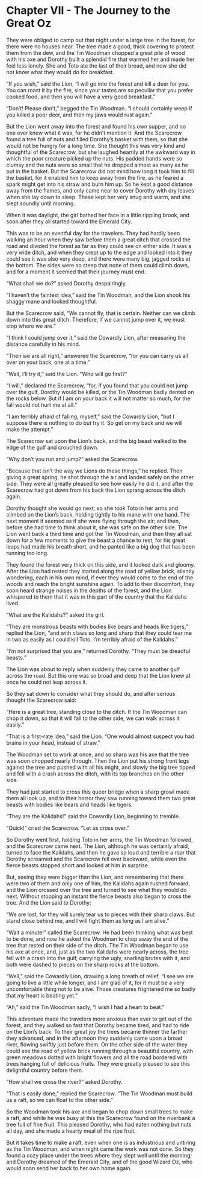# Chapter VII - The Journey to the Great Oz

They were obliged to camp out that night under a large tree in the
forest, for there were no houses near. The tree made a good, thick
covering to protect them from the dew, and the Tin Woodman chopped a
great pile of wood with his axe and Dorothy built a splendid fire that
warmed her and made her feel less lonely. She and Toto ate the last of
their bread, and now she did not know what they would do for breakfast.

“If you wish,” said the Lion, “I will go into the forest and kill a
deer for you. You can roast it by the fire, since your tastes are so
peculiar that you prefer cooked food, and then you will have a very
good breakfast.”

“Don’t! Please don’t,” begged the Tin Woodman. “I should certainly weep
if you killed a poor deer, and then my jaws would rust again.”

But the Lion went away into the forest and found his own supper, and no
one ever knew what it was, for he didn’t mention it. And the Scarecrow
found a tree full of nuts and filled Dorothy’s basket with them, so
that she would not be hungry for a long time. She thought this was very
kind and thoughtful of the Scarecrow, but she laughed heartily at the
awkward way in which the poor creature picked up the nuts. His padded
hands were so clumsy and the nuts were so small that he dropped almost
as many as he put in the basket. But the Scarecrow did not mind how
long it took him to fill the basket, for it enabled him to keep away
from the fire, as he feared a spark might get into his straw and burn
him up. So he kept a good distance away from the flames, and only came
near to cover Dorothy with dry leaves when she lay down to sleep. These
kept her very snug and warm, and she slept soundly until morning.

When it was daylight, the girl bathed her face in a little rippling
brook, and soon after they all started toward the Emerald City.

This was to be an eventful day for the travelers. They had hardly been
walking an hour when they saw before them a great ditch that crossed
the road and divided the forest as far as they could see on either
side. It was a very wide ditch, and when they crept up to the edge and
looked into it they could see it was also very deep, and there were
many big, jagged rocks at the bottom. The sides were so steep that none
of them could climb down, and for a moment it seemed that their journey
must end.

“What shall we do?” asked Dorothy despairingly.

“I haven’t the faintest idea,” said the Tin Woodman, and the Lion shook
his shaggy mane and looked thoughtful.

But the Scarecrow said, “We cannot fly, that is certain. Neither can we
climb down into this great ditch. Therefore, if we cannot jump over it,
we must stop where we are.”

“I think I could jump over it,” said the Cowardly Lion, after measuring
the distance carefully in his mind.

“Then we are all right,” answered the Scarecrow, “for you can carry us
all over on your back, one at a time.”

“Well, I’ll try it,” said the Lion. “Who will go first?”

“I will,” declared the Scarecrow, “for, if you found that you could not
jump over the gulf, Dorothy would be killed, or the Tin Woodman badly
dented on the rocks below. But if I am on your back it will not matter
so much, for the fall would not hurt me at all.”

“I am terribly afraid of falling, myself,” said the Cowardly Lion, “but
I suppose there is nothing to do but try it. So get on my back and we
will make the attempt.”

The Scarecrow sat upon the Lion’s back, and the big beast walked to the
edge of the gulf and crouched down.

“Why don’t you run and jump?” asked the Scarecrow.

“Because that isn’t the way we Lions do these things,” he replied. Then
giving a great spring, he shot through the air and landed safely on the
other side. They were all greatly pleased to see how easily he did it,
and after the Scarecrow had got down from his back the Lion sprang
across the ditch again.

Dorothy thought she would go next; so she took Toto in her arms and
climbed on the Lion’s back, holding tightly to his mane with one hand.
The next moment it seemed as if she were flying through the air; and
then, before she had time to think about it, she was safe on the other
side. The Lion went back a third time and got the Tin Woodman, and then
they all sat down for a few moments to give the beast a chance to rest,
for his great leaps had made his breath short, and he panted like a big
dog that has been running too long.

They found the forest very thick on this side, and it looked dark and
gloomy. After the Lion had rested they started along the road of yellow
brick, silently wondering, each in his own mind, if ever they would
come to the end of the woods and reach the bright sunshine again. To
add to their discomfort, they soon heard strange noises in the depths
of the forest, and the Lion whispered to them that it was in this part
of the country that the Kalidahs lived.

“What are the Kalidahs?” asked the girl.

“They are monstrous beasts with bodies like bears and heads like
tigers,” replied the Lion, “and with claws so long and sharp that they
could tear me in two as easily as I could kill Toto. I’m terribly
afraid of the Kalidahs.”

“I’m not surprised that you are,” returned Dorothy. “They must be
dreadful beasts.”

The Lion was about to reply when suddenly they came to another gulf
across the road. But this one was so broad and deep that the Lion knew
at once he could not leap across it.

So they sat down to consider what they should do, and after serious
thought the Scarecrow said:

“Here is a great tree, standing close to the ditch. If the Tin Woodman
can chop it down, so that it will fall to the other side, we can walk
across it easily.”

“That is a first-rate idea,” said the Lion. “One would almost suspect
you had brains in your head, instead of straw.”

The Woodman set to work at once, and so sharp was his axe that the tree
was soon chopped nearly through. Then the Lion put his strong front
legs against the tree and pushed with all his might, and slowly the big
tree tipped and fell with a crash across the ditch, with its top
branches on the other side.

They had just started to cross this queer bridge when a sharp growl
made them all look up, and to their horror they saw running toward them
two great beasts with bodies like bears and heads like tigers.

“They are the Kalidahs!” said the Cowardly Lion, beginning to tremble.

“Quick!” cried the Scarecrow. “Let us cross over.”

So Dorothy went first, holding Toto in her arms, the Tin Woodman
followed, and the Scarecrow came next. The Lion, although he was
certainly afraid, turned to face the Kalidahs, and then he gave so loud
and terrible a roar that Dorothy screamed and the Scarecrow fell over
backward, while even the fierce beasts stopped short and looked at him
in surprise.

But, seeing they were bigger than the Lion, and remembering that there
were two of them and only one of him, the Kalidahs again rushed
forward, and the Lion crossed over the tree and turned to see what they
would do next. Without stopping an instant the fierce beasts also began
to cross the tree. And the Lion said to Dorothy:

“We are lost, for they will surely tear us to pieces with their sharp
claws. But stand close behind me, and I will fight them as long as I am
alive.”

“Wait a minute!” called the Scarecrow. He had been thinking what was
best to be done, and now he asked the Woodman to chop away the end of
the tree that rested on their side of the ditch. The Tin Woodman began
to use his axe at once, and, just as the two Kalidahs were nearly
across, the tree fell with a crash into the gulf, carrying the ugly,
snarling brutes with it, and both were dashed to pieces on the sharp
rocks at the bottom.

“Well,” said the Cowardly Lion, drawing a long breath of relief, “I see
we are going to live a little while longer, and I am glad of it, for it
must be a very uncomfortable thing not to be alive. Those creatures
frightened me so badly that my heart is beating yet.”

“Ah,” said the Tin Woodman sadly, “I wish I had a heart to beat.”

This adventure made the travelers more anxious than ever to get out of
the forest, and they walked so fast that Dorothy became tired, and had
to ride on the Lion’s back. To their great joy the trees became thinner
the farther they advanced, and in the afternoon they suddenly came upon
a broad river, flowing swiftly just before them. On the other side of
the water they could see the road of yellow brick running through a
beautiful country, with green meadows dotted with bright flowers and
all the road bordered with trees hanging full of delicious fruits. They
were greatly pleased to see this delightful country before them.

“How shall we cross the river?” asked Dorothy.

“That is easily done,” replied the Scarecrow. “The Tin Woodman must
build us a raft, so we can float to the other side.”

So the Woodman took his axe and began to chop down small trees to make
a raft, and while he was busy at this the Scarecrow found on the
riverbank a tree full of fine fruit. This pleased Dorothy, who had
eaten nothing but nuts all day, and she made a hearty meal of the ripe
fruit.

But it takes time to make a raft, even when one is as industrious and
untiring as the Tin Woodman, and when night came the work was not done.
So they found a cozy place under the trees where they slept well until
the morning; and Dorothy dreamed of the Emerald City, and of the good
Wizard Oz, who would soon send her back to her own home again.
